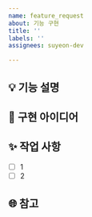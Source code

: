 ```yaml
---
name: feature_request
about: 기능 구현
title: ''
labels: ''
assignees: suyeon-dev

---
```


## 💡 기능 설명

## 🧐 구현 아이디어

## ✨ 작업 사항
- [ ] 1
- [ ] 2

## 🌐 참고
